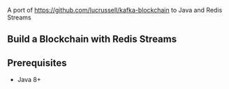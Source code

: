 A port of https://github.com/lucrussell/kafka-blockchain to Java and Redis Streams

## Build a Blockchain with Redis Streams


## Prerequisites
- Java 8+
